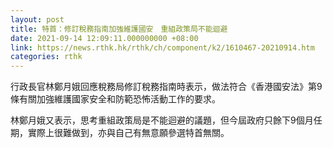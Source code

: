 ```yaml
---
layout: post
title: 特首：修訂稅務指南加強維護國安　重組政策局不能迴避
date: 2021-09-14 12:09:11.000000000 +08:00
link: https://news.rthk.hk/rthk/ch/component/k2/1610467-20210914.htm
categories: rthk
---
```


行政長官林鄭月娥回應稅務局修訂稅務指南時表示，做法符合《香港國安法》第9條有關加強維護國家安全和防範恐怖活動工作的要求。

林鄭月娥又表示，思考重組政策局是不能迴避的議題，但今屆政府只餘下9個月任期，實際上很難做到，亦與自己有無意願參選特首無關。
